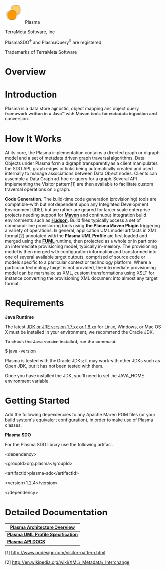 <img src="images/media/image2.jpeg" alt="big-icon" width="64" height="64" />Plasma

TerraMeta Software, Inc.

PlasmaSDO<sup>®</sup> and PlasmaQuery<sup>®</sup> are registered

Trademarks of TerraMeta Software

Overview
========

<span id="_Toc135028939" class="anchor"><span id="_Toc495460092" class="anchor"><span id="_Toc498843305" class="anchor"><span id="_Toc24906349" class="anchor"></span></span></span></span>

**Introduction**
================

Plasma is a data store agnostic, object mapping and object query framework written in a Java™ with Maven tools for metadata ingestion and conversion.

**How It Works**
================

At its core, the Plasma implementation contains a directed graph or digraph model and a set of metadata driven graph traversal algorithms. Data Objects under Plasma form a digraph transparently as a client manipulates the SDO API, graph edges or links being automatically created and used internally to manage associations between Data Object nodes. Clients can assemble a Data Graph ad-hoc or query for a graph. Several API implementing the Visitor pattern[1] are then available to facilitate custom traversal operations on a graph.

**Code Generation.** The build-time code generation (provisioning) tools are compatible-with but not dependent upon any Integrated Development Environment (IDE), but are rather are geared for larger scale enterprise projects needing support for [**Maven**](http://maven.apache.org/) and continuous integration build environments such as [**Hudson**](http://hudson-ci.org). Build files typically access a set of command-line provisioning tools using **the Plasma Maven Plugin** triggering a variety of operations. In general, application UML model artifacts in XMI format[2] annotated with the **Plasma UML Profile** are first loaded and merged using the [**FUML**](http://portal.modeldriven.org/project/foundationalUML) runtime, then projected as a whole or in part onto an intermediate provisioning model, typically in-memory. The provisioning model is then merged with configuration information and transformed into one of several available target outputs, comprised of source code or models specific to a particular context or technology platform. Where a particular technology target is not provided, the intermediate provisioning model can be marshaled as XML, custom transformations using XSLT for instance converting the provisioning XML document into almost any target format.

**Requirements**
================

**Java Runtime**

The latest [JDK or JRE version 1.7.xx or 1.8.xx](http://www.java.com/en/download/manual.jsp) for Linux, Windows, or Mac OS X must be installed in your environment; we recommend the Oracle JDK.

To check the Java version installed, run the command:

$ java -version

Plasma is tested with the Oracle JDKs; it may work with other JDKs such as Open JDK, but it has not been tested with them.

Once you have installed the JDK, you'll need to set the JAVA\_HOME environment variable.

**Getting Started**
===================

Add the following dependencies to any Apache Maven POM files (or your build system's equivalent configuration), in order to make use of Plasma classes.

**Plasma SDO**

For the Plasma SDO library use the following artifact.

&lt;dependency&gt;

&lt;groupId&gt;org.plasma&lt;/groupId&gt;

&lt;artifactId&gt;plasma-sdo&lt;/artifactId&gt;

&lt;version&gt;1.2.4&lt;/version&gt;

&lt;/dependency&gt;

**Detailed Documentation**
==========================

| [**Plasma Architecture Overview**](http://terrameta.github.io/plasma/arch_overview/Plasma-Architecture-Overview) |
|------------------------------------------------------------------------------------------------------------------|
| [**Plasma UML Profile Specification**](http://terrameta.github.io/plasma/uml-profile/Plasma-UML-Profile)         |
| [**Plasma API DOCS**](http://terrameta.github.io/plasma/apidocs/index.html)                                      |

[1] http://www.oodesign.com/visitor-pattern.html

[2] http://en.wikipedia.org/wiki/XML\_Metadata\_Interchange
